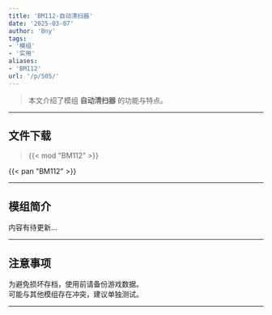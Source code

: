 ```yaml
---
title: 'BM112-自动清扫器'
date: '2025-03-07'
author: 'Bny'
tags:
- '模组'
- '实用'
aliases:
- 'BM112'
url: '/p/505/'
---
```


> 本文介绍了模组 **自动清扫器** 的功能与特点。

---

## 文件下载  

> {{< mod "BM112" >}}  

{{< pan "BM112" >}}  

---

## 模组简介

>  
内容有待更新...  

---

## 注意事项

>  
为避免损坏存档，使用前请备份游戏数据。  
可能与其他模组存在冲突，建议单独测试。  

---

